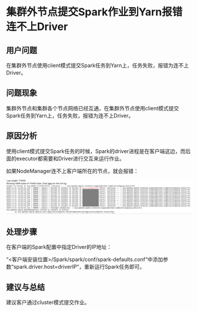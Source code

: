 # 集群外节点提交Spark作业到Yarn报错连不上Driver<a name="mrs_03_0269"></a>

## 用户问题<a name="section18305143583116"></a>

在集群外节点使用client模式提交Spark任务到Yarn上，任务失败，报错为连不上Driver。

## 问题现象<a name="section117424454313"></a>

集群外节点和集群各个节点网络已经互通，在集群外节点使用client模式提交Spark任务到Yarn上，任务失败，报错为连不上Driver。

## 原因分析<a name="section1237061220324"></a>

使用client模式提交Spark任务的时候，Spark的driver进程是在客户端这边，而后面的executor都需要和Driver进行交互来运行作业。

如果NodeManager连不上客户端所在的节点，就会报错：

![](figures/zh-cn_image_0294795976.png)

## 处理步骤<a name="section17661174215"></a>

在客户端的Spark配置中指定Driver的IP地址：

“<客户端安装位置\>/Spark/spark/conf/spark-defaults.conf“中添加参数“spark.driver.host=driverIP“，重新运行Spark任务即可。

## 建议与总结<a name="section17994143221411"></a>

建议客户通过cluster模式提交作业。

